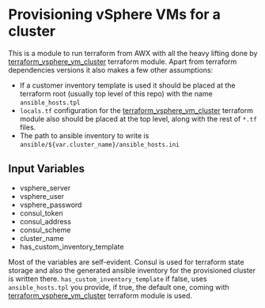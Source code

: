 # Provisioning vSphere VMs for a cluster

This is a module to run terraform from AWX with all the heavy lifting done by [terraform_vsphere_vm_cluster](https://github.com/WoleryGarden/terraform_vsphere_vm_cluster) terraform module. Apart from terraform dependencies versions it also makes a few other assumptions:

* If a customer inventory template is used it should be placed at the terraform root (usually top level of this repo) with the name `ansible_hosts.tpl`
* `locals.tf` configuration for the [terraform_vsphere_vm_cluster](https://github.com/WoleryGarden/terraform_vsphere_vm_cluster) terraform module also should be placed at the top level, along with the rest of `*.tf` files.
* The path to ansible inventory to write is `ansible/${var.cluster_name}/ansible_hosts.ini`

## Input Variables

* vsphere_server
* vsphere_user
* vsphere_password
* consul_token
* consul_address
* consul_scheme
* cluster_name
* has_custom_inventory_template

Most of the variables are self-evident. Consul is used for terraform state storage and also the generated ansible inventory for the provisioned cluster is written there. `has_custom_inventory_template` if false, uses `ansible_hosts.tpl` you provide, if true, the default one, coming with [terraform_vsphere_vm_cluster](https://github.com/WoleryGarden/terraform_vsphere_vm_cluster) terraform module is used.

